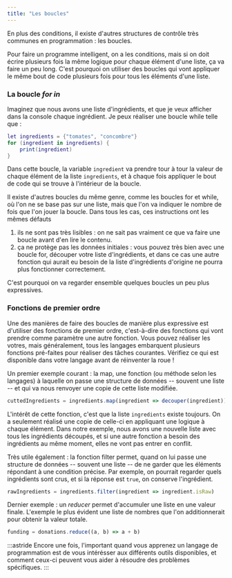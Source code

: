 ```yaml
---
title: "Les boucles"
---
```


En plus des conditions, il existe d'autres structures de contrôle très communes en programmation : les boucles.

Pour faire un programme intelligent, on a les conditions, mais si on doit écrire plusieurs fois la même logique pour chaque élément d'une liste, ça va faire un peu long. C'est pourquoi on utiliser des boucles qui vont appliquer le même bout de code plusieurs fois pour tous les éléments d'une liste.

### La boucle *for in*

Imaginez que nous avons une liste d'ingrédients, et que je veux afficher dans la console chaque ingrédient. Je peux réaliser une boucle while telle que :

```lua
let ingredients = {"tomates", "concombre"}
for (ingredient in ingredients) {
    print(ingredient)
}
```

Dans cette boucle, la variable `ingredient` va prendre tour à tour la valeur de chaque élément de la liste `ingredients`, et à chaque fois appliquer le bout de code qui se trouve à l'intérieur de la boucle.

Il existe d'autres boucles du même genre, comme les boucles for et while, où l'on ne se base pas sur une liste, mais que l'on va indiquer le nombre de fois que l'on jouer la boucle. Dans tous les cas, ces instructions ont les mêmes défauts

1. ils ne sont pas très lisibles : on ne sait pas vraiment ce que va faire une boucle avant d'en lire le contenu.
2. ça ne protège pas les données initiales : vous pouvez très bien avec une boucle for, découper votre liste d'ingrédients, et dans ce cas une autre fonction qui aurait eu besoin de la liste d'ingrédients d'origine ne pourra plus fonctionner correctement.

C'est pourquoi on va regarder ensemble quelques boucles un peu plus expressives.

### Fonctions de premier ordre

Une des manières de faire des boucles de manière plus expressive est d'utiliser des fonctions de premier ordre, c'est-à-dire des fonctions qui vont prendre comme paramètre une autre fonction. Vous pouvez réaliser les votres, mais généralement, tous les langages embarquent plusieurs fonctions pré-faites pour réaliser des tâches courantes. Vérifiez ce qui est disponible dans votre langage avant de réinventer la roue !

Un premier exemple courant : la map, une fonction (ou méthode selon les langages) à laquelle on passe une structure de données -- souvent une liste -- et qui va nous renvoyer une copie de cette liste modifiée.

```js
cuttedIngredients = ingredients.map(ingredient => decouper(ingredient))
```

L'intérêt de cette fonction, c'est que la liste `ingredients` existe toujours. On a seulement réalisé une copie de celle-ci en appliquant une logique à chaque élément. Dans notre exemple, nous avons une nouvelle liste avec tous les ingrédients découpés, et si une autre fonction a besoin des ingrédients au même moment, elles ne vont pas entrer en conflit.

Très utile également : la fonction filter permet, quand on lui passe une structure de données -- souvent une liste -- de ne garder que les éléments répondant à une condition précise. Par exemple, on pourrait regarder quels ingrédients sont crus, et si la réponse est `true`, on conserve l'ingrédient.

```js
rawIngredients = ingredients.filter(ingredient => ingredient.isRaw)
```

Dernier exemple : un *reducer* permet d'accumuler une liste en une valeur finale. L'exemple le plus évident une liste de nombres que l'on additionnerait pour obtenir la valeur totale.

```js
funding = donations.reduce((a, b) => a + b)
```

:::astride
Encore une fois, l'important quand vous apprenez un langage de programmation est de vous intérésser aux différents outils disponibles, et comment ceux-ci peuvent vous aider à résoudre des problèmes spécifiques.
:::



<!--

### La boucle while

On pourrait traduire while en "tant que".

> Tant que i < 10, exécuter l'intérieur de la boucle.

```lua
i = 1
while i < 10 do
    print(i)
    i += 1 -- augmente i de 1
end
print("Fin de la boucle.")
```

Au début, `i` vaut 1, donc on peut entrer dans la boucle. A chaque fois qu'on atteint la fin de la boucle (`end`), on revient au début et on re-vérifie la condition de la boucle. Quand `i` vaudra 10, la condition sera fausse, donc on quittera la boucle.

Au final, ce programme va afficher les chiffres allant de 1 à 9 puis "Fin de la boucle." Bien sûr, si on écrivait dans le `while` une condition qui est toujours vraie, la boucle durerait indéfiniment... Il faut faire attention à ça !

Dans les boucles, il est courant d'utiliser une variable qui fait office de **compteur**, que l'on augmente à chaque passage dans la boucle afin de savoir où l'on en est. On appelle souvent ce compteur `i`, puis `j`, `k`, etc. si l'on utilise plusieurs boucles à la fois.

Dans l'exemple de la boucle while, on a créé le compteur et on a **itéré** dessus nous-même avec `i += 1`. Mais il existe une autre forme de boucle qui permet de réaliser tout ceci plus facilement : la boucle for.

### La boucle for

```lua
for i = 1, 10 do
    print(i)
end
print("Fin de la boucle.")
```

La variable `i` est créée par la boucle for et demeure **locale** à la boucle -- cela veut dire qu'elle n'existe plus une fois que l'on sort de la boucle.

On peut aussi préciser un pas (*step*) pour le compteur. Par exemple, pour que `i` avance de 2 en 2, écrire :

```lua
for i = 1, 10, 2 do
```
